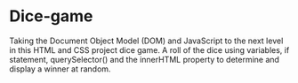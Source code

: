 # Dice-game
 
Taking the Document Object Model (DOM) and JavaScript to the next level in this HTML and CSS project dice game.  A roll of the dice using variables, if statement, querySelector() and the innerHTML property to determine and display a winner at random.  
